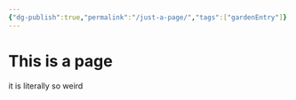 ```yaml
---
{"dg-publish":true,"permalink":"/just-a-page/","tags":["gardenEntry"]}
---
```


# This is a page

it is literally so weird
